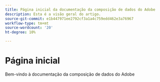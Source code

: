 ```yaml
---
title: Página inicial da documentação da composição de dados do Adobe
description: Esta é a visão geral do artigo.
source-git-commit: e1b447971ee2792cf3a1a4c759edd462e3a76967
workflow-type: tm+mt
source-wordcount: '20'
ht-degree: 10%

---
```



# Página inicial

Bem-vindo à documentação da composição de dados do Adobe


<!--
This is the landing page of the user guide. It should be the first list item in the TOC.md file.

See other user landing pages to get ideas.
-->

